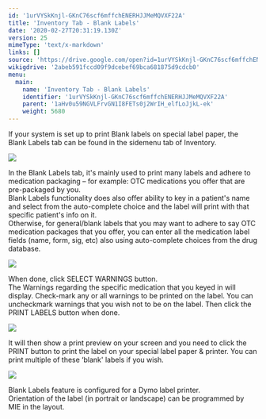 ```yaml
---
id: '1urVYSkKnjl-GKnC76scf6mffchENERHJJMeMQVXF22A'
title: 'Inventory Tab - Blank Labels'
date: '2020-02-27T20:31:19.130Z'
version: 25
mimeType: 'text/x-markdown'
links: []
source: 'https://drive.google.com/open?id=1urVYSkKnjl-GKnC76scf6mffchENERHJJMeMQVXF22A'
wikigdrive: '2abeb591fccd09f9dcebef69bca681875d9cdcb0'
menu:
  main:
    name: 'Inventory Tab - Blank Labels'
    identifier: '1urVYSkKnjl-GKnC76scf6mffchENERHJJMeMQVXF22A'
    parent: '1aHv0u59NGVLFrvGN1I8FETs0j2WrIH_elfLoJjkL-ek'
    weight: 5680
---
```

If your system is set up to print Blank labels on special label paper, the Blank Labels tab can be found in the sidemenu tab of Inventory.
  
![](../inventory-tab-blank-labels.assets/100002010000042A000001A4052BDD5BE799977B.png)  

In the Blank Labels tab, it's mainly used to print many labels and adhere to medication packaging – for example: OTC medications you offer that are pre-packaged by you.  
Blank Labels functionality does also offer ability to key in a patient's name and select from the auto-complete choice and the label will print with that specific patient's info on it.  
Otherwise, for general/blank labels that you may want to adhere to say OTC medication packages that you offer, you can enter all the medication label fields (name, form, sig, etc) also using auto-complete choices from the drug database.
  
![](../inventory-tab-blank-labels.assets/10000201000002FE000001458CF708383202918E.png)  

When done, click SELECT WARNINGS button.  
The Warnings regarding the specific medication that you keyed in will display. Check-mark any or all warnings to be printed on the label. You can uncheckmark warnings that you wish not to be on the label. Then click the PRINT LABELS button when done.
  
![](../inventory-tab-blank-labels.assets/10000201000004180000009EAD7E9FBC4CA2D4DA.png)  

It will then show a print preview on your screen and you need to click the PRINT button to print the label on your special label paper & printer. You can print multiple of these ‘blank' labels if you wish.
  
![](../inventory-tab-blank-labels.assets/1000020100000353000000F78943A57F69997DF4.png)  

Blank Labels feature is configured for a Dymo label printer.  
Orientation of the label (in portrait or landscape) can be programmed by MIE in the layout.
